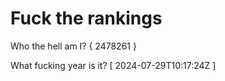 # Fuck the rankings

Who the hell am I?
{ 2478261 }

What fucking year is it?
[ 2024-07-29T10:17:24Z ]
